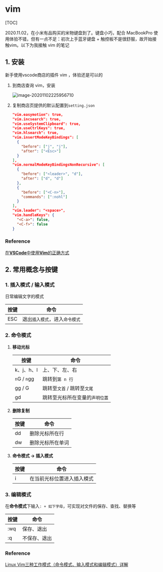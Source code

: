 # vim

[TOC]



2020.11.02，在小米有品购买的米物键盘到了。键盘小巧，配合 MacBookPro 使用体验不错，但有一点不足：初次上手蓝牙键盘 + 触控板不是很舒服，故开始接触vim。以下为我接触 vim 的笔记



## 1. 安装

新手使用vscode商店的插件 vim ，体验还是可以的

1. 到商店查询 vim，安装

   ![image-20201102225956710](https://www.qiniu.cregskin.com/image-20201102225956710.png)

2. 复制商店页提供的默认配置到`setting.json`

   ```json
   "vim.easymotion": true,
   "vim.incsearch": true,
   "vim.useSystemClipboard": true,
   "vim.useCtrlKeys": true,
   "vim.hlsearch": true,
   "vim.insertModeKeyBindings": [
     {
       "before": ["j", "j"],
       "after": ["<Esc>"]
     }
   ],
   "vim.normalModeKeyBindingsNonRecursive": [
     {
       "before": ["<leader>", "d"],
       "after": ["d", "d"]
     },
     {
       "before": ["<C-n>"],
       "commands": [":nohl"]
     }
   ],
   "vim.leader": "<space>",
   "vim.handleKeys": {
     "<C-a>": false,
     "<C-f>": false
   }
   ```

### Reference

[在**VSCode**中使用**Vim**的正确方式](https://zhuanlan.zhihu.com/p/141248420)



## 2. 常用概念与按键

### 1. 插入模式 / 输入模式

日常编辑文字的模式

| 按键 | 命令                           |
| ---- | ------------------------------ |
| ESC  | 退出`插入模式`，进入`命令模式` |



### 2. 命令模式

1. **移动光标**

   | 按键         | 命令                           |
   | ------------ | ------------------------------ |
   | k、j、h、l   | 上、下、左、右                 |
   | `n`G / `n`gg | 跳转到`第 n 行`                |
   | gg / G       | 跳转至`文首` / 跳转至`文尾`    |
   | gd           | 跳转至光标所在变量的`声明位置` |

   

2. **删除复制**

   | 按键 | 命令             |
   | ---- | ---------------- |
   | dd   | 删除光标所在行   |
   | dw   | 删除光标所在单词 |

   

3. **命令模式 -> 插入模式**

   | 按键 | 命令                       |
   | ---- | -------------------------- |
   | i    | 在当前光标位置进入插入模式 |

   



### 3. 编辑模式

在**命令模式**下输入`: + 如下字母`，可实现对文件的保存、查找、替换等

| 按键 | 命令         |
| ---- | ------------ |
| :wq  | 保存、退出   |
| :q   | 不保存、退出 |



### Reference

[Linux Vim三种工作模式（命令模式、输入模式和编辑模式）详解](http://c.biancheng.net/view/804.html)